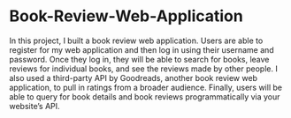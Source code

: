 # Book-Review-Web-Application
In this project, I built a book review web application. Users are able to register for my web application and then log in using their username and password. Once they log in, they will be able to search for books, leave reviews for individual books, and see the reviews made by other people. I also used a third-party API by Goodreads, another book review web application, to pull in ratings from a broader audience. Finally, users will be able to query for book details and book reviews programmatically via your website’s API.
